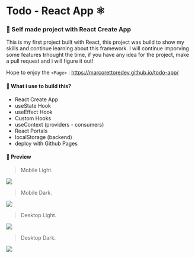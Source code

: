 Todo - React App ⚛
=============

### 🧠 Self made project with React Create App

This is my first project built with React, this project was build to show my skills and continue learning about this framework. I will continue imporving some features trhought the time, if you have any idea for the project, make a pull request and i will figure it out!

Hope to enjoy the `<Page>` : <https://marcorettoredev.github.io/todo-app/>

#### 🔨 What i use to build this?
* React Create App
* useState Hook
* useEffect Hook
* Custom Hooks
* useContext (providers - consumers)
* React Portals
* localStorage (backend)
* deploy with Github Pages

#### 👀 Preview


> Mobile Light.

![](https://i.ibb.co/LJn4BtP/Mobile-light.jpg)

> Mobile Dark.

![](https://i.ibb.co/tc48tTS/Mobile-dark.jpg)

> Desktop Light.

![](https://i.ibb.co/XkgW1G2/Desktop-light.jpg)


> Desktop Dark.

![](https://i.ibb.co/SQ6JqYH/Desktop-dark.jpg)

